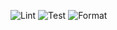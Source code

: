 

![Lint](https://img.shields.io/badge/Lint-Failure-red.svg)
![Test](https://img.shields.io/badge/Test-Failure-red.svg)
![Format](https://img.shields.io/badge/Format-Failure-red.svg)